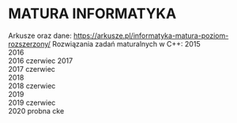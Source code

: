 # MATURA INFORMATYKA
Arkusze oraz dane: https://arkusze.pl/informatyka-matura-poziom-rozszerzony/
Rozwiązania zadań maturalnych w C++:
2015			
2016			
2016 czerwiec
2017 			
2017 czerwiec	
2018			
2018 czerwiec	
2019 			
2019 czerwiec	
2020 probna cke
